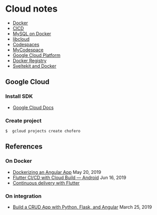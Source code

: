 # Cloud notes

* [Docker](docker.md)
* [CICD](cidi.md)
* [MySQL on Docker](mysql.md)
* [libcloud](libcloud.md)
* [Codespaces](codespaces.md)
* [MyCodespace](mycodespace.md)
* [Google Cloud Platform](gcp.md)
* [Docker Registry](docker-registry.md)
* [Sveltekit and Docker](sveltekit-docker.md)

## Google Cloud

### Install SDK

* [Google Cloud Docs](https://cloud.google.com/sdk/docs/)

### Create project

    $  gcloud projects create chofero


## References

### On Docker

* [Dockerizing an Angular App](https://mherman.org/blog/dockerizing-an-angular-app/) May 20, 2019
* [Flutter CI/CD with Cloud Build — Android](https://medium.com/@lidemin/flutter-ci-cd-with-cloud-build-android-9cd12ade8306) Jun 16, 2019 
* [Continuous delivery with Flutter
](https://flutter.dev/docs/deployment/cd)

### On integration

* [Build a CRUD App with Python, Flask, and Angular](https://developer.okta.com/blog/2019/03/25/build-crud-app-with-python-flask-angular) March 25, 2019

